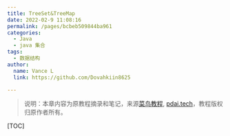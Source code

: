 ```yaml
---
title: TreeSet&TreeMap
date: 2022-02-9 11:08:16
permalink: /pages/bcbeb509844ba961
categories:
  - Java
  - java 集合
tags:
  - 数据结构
author:
  name: Vance L
  link: https://github.com/Dovahkiin8625

---
```


> 说明：本章内容为原教程摘录和笔记，来源[菜鸟教程](https://www.runoob.com), [pdai.tech](https://www.pdai.tech/)，教程版权归原作者所有。

[TOC]
